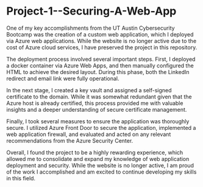# Project-1--Securing-A-Web-App

One of my key accomplishments from the UT Austin Cybersecurity Bootcamp was the creation of a custom web application, which I deployed via Azure web applications. While the website is no longer active due to the cost of Azure cloud services, I have preserved the project in this repository.

The deployment process involved several important steps. First, I deployed a docker container via Azure Web Apps, and then manually configured the HTML to achieve the desired layout. During this phase, both the LinkedIn redirect and email link were fully operational.

In the next stage, I created a key vault and assigned a self-signed certificate to the domain. While it was somewhat redundant given that the Azure host is already certified, this process provided me with valuable insights and a deeper understanding of secure certificate management.

Finally, I took several measures to ensure the application was thoroughly secure. I utilized Azure Front Door to secure the application, implemented a web application firewall, and evaluated and acted on any relevant recommendations from the Azure Security Center.

Overall, I found the project to be a highly rewarding experience, which allowed me to consolidate and expand my knowledge of web application deployment and security. While the website is no longer active, I am proud of the work I accomplished and am excited to continue developing my skills in this field.
